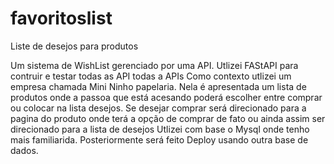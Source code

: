 # favoritoslist
Liste de desejos para produtos

Um sistema de WishList gerenciado por uma API. Utlizei FAStAPI para contruir e testar todas as API todas a APIs
Como contexto utlizei um empresa chamada Mini Ninho papelaria. Nela é apresentada um lista de produtos onde a passoa que está acesando poderá escolher entre comprar ou colocar na lista desejos.
 Se desejar comprar será direcionado para a pagina do produto onde terá a opção de comprar de fato ou ainda assim ser direcionado para a lista de desejos
 Utlizei com base o Mysql onde tenho mais familiarida. Posteriormente será feito Deploy usando outra base de dados.
